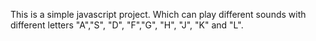 This is a simple javascript project. Which can play different sounds with different letters "A","S", "D", "F","G", "H", "J", "K" and "L".

